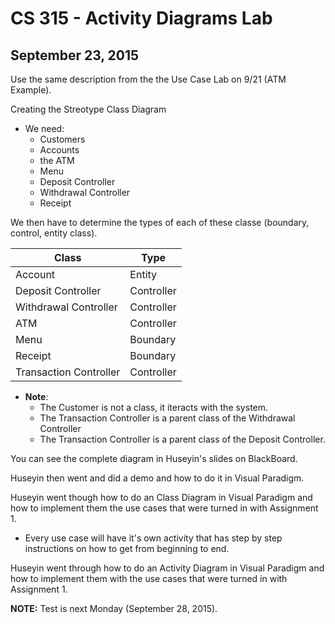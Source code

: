 # CS 315 - Activity Diagrams Lab
## September 23, 2015

Use the same description from the the Use Case Lab on 9/21 (ATM Example).

Creating the Streotype Class Diagram

- We need:
	- Customers
	- Accounts
	- the ATM
	- Menu
	- Deposit Controller
	- Withdrawal Controller
	- Receipt

We then have to determine the types of each of these classe (boundary, control, entity class).

|Class|Type|
|-----|----|
|Account|Entity|
|Deposit Controller|Controller|
|Withdrawal Controller|Controller|
|ATM|Controller|
|Menu|Boundary|
|Receipt|Boundary|
|Transaction Controller|Controller|

* **Note**: 
	* The Customer is not a class, it iteracts with the system.
	* The Transaction Controller is a parent class of the Withdrawal Controller
	* The Transaction Controller is a parent class of the Deposit Controller.

You can see the complete diagram in Huseyin's slides on BlackBoard.

Huseyin then went and did a demo and how to do it in Visual Paradigm.

Huseyin went though how to do an Class Diagram in Visual Paradigm and how to implement them the use cases that were turned in with Assignment 1.

* Every use case will have it's own activity that has step by step instructions on how to get from beginning to end. 


Huseyin went through how to do an Activity Diagram in Visual Paradigm and how to implement them with the use cases that were turned in with Assignment 1.
 

**NOTE:** Test is next Monday (September 28, 2015). 
